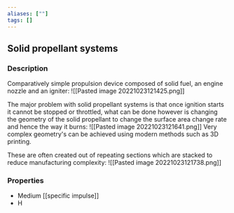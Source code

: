 ```yaml
---
aliases: [""]
tags: []
---
```


## Solid propellant systems
### Description
Comparatively simple propulsion device composed of solid fuel, an engine nozzle and an igniter:
![[Pasted image 20221023121425.png]]

The major problem with solid propellant systems is that once ignition starts it cannot be stopped or throttled, what can be done however is changing the geometry of the solid propellant to change the surface area change rate and hence the way it burns:
![[Pasted image 20221023121641.png]]
Very complex geometry's can be achieved using modern methods such as 3D printing.

These are often created out of repeating sections which are stacked to reduce manufacturing complexity:
![[Pasted image 20221023121738.png]]

### Properties
- Medium [[specific impulse]]
- H
